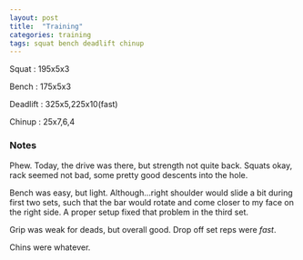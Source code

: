 ```yaml
---
layout: post
title:  "Training"
categories: training
tags: squat bench deadlift chinup
---
```


Squat       :   195x5x3

Bench       :   175x5x3

Deadlift    :   325x5,225x10(fast)

Chinup      :   25x7,6,4

### Notes

Phew. Today, the drive was there, but strength not quite back. Squats okay, rack seemed
not bad, some pretty good descents into the hole.

Bench was easy, but light. Although...right shoulder would slide a bit during first two
sets, such that the bar would rotate and come closer to my face on the right side.
A proper setup fixed that problem in the third set.

Grip was weak for deads, but overall good. Drop off set reps were _fast_.

Chins were whatever.
